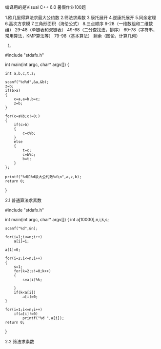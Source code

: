   编译用的是Visual C++ 6.0
  暑假作业100题

1.欧几里得算法求最大公约数
2.筛法求素数
3.康托展开
4.逆康托展开
5.同余定理
6.高次方求模
7.三角形面积（海伦公式）
8.三点顺序
9-28（一维数组和二维数组）
29-48（单链表和双链表）
49-68（二分查找法，排序）
69-78（字符串，常用算法，KMP算法等）
79-98（基本算法）
剩余（图论，计算几何）

1.
#include "stdafx.h"

int main(int argc, char* argv[])
{
	
	int a,b,c,t,z;

	scanf("%d%d",&a,&b);
	z=b;
	if(b>a)
	{
		c=a,a=b,b=c;
		z=b;
	}

	for(c=a%b;c!=0;)
	{
		if(c>b)
		{
			c=c%b;
		}
		else
		{
			t=c;
			c=b%c;
			b=t;
		}
	};
		
	printf("%d和%d最大公约数%d\n",a,z,b);
	return 0;
}

2.1 普通算法求素数

#include "stdafx.h"

int main(int argc, char* argv[])
{
	int a[10000],n,i,k,s;

	scanf("%d",&n);

	for(i=1;i<=n;i++)
		a[i]=i;
		
	a[1]=0;
	
	for(i=2;i<=n;i++)
	{
		s=1;
		for(k=2;s!=0;k++)
		{
			s=a[i]%k;
			
		}
		if(k<a[i])
			a[i]=0;
	}

	for(i=1;i<=n;i++)
		if(a[i]!=0)
			printf("%d ",a[i]);
	return 0;
}

2.2 
筛法求素数

